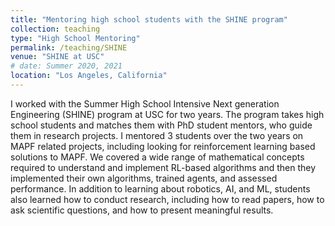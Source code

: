 ```yaml
---
title: "Mentoring high school students with the SHINE program"
collection: teaching
type: "High School Mentoring"
permalink: /teaching/SHINE
venue: "SHINE at USC"
# date: Summer 2020, 2021
location: "Los Angeles, California"
---
```

I worked with the Summer High School Intensive Next generation Engineering (SHINE) program at USC for two years. The program takes high school students and matches them with PhD student mentors, who guide them in research projects. I mentored 3 students over the two years on MAPF related projects, including looking for reinforcement learning based solutions to MAPF. We covered a wide range of mathematical concepts required to understand and implement RL-based algorithms and then they implemented their own algorithms, trained agents, and assessed performance. In addition to learning about robotics, AI, and ML, students also learned how to conduct research, including how to read papers, how to ask scientific questions, and how to present meaningful results.
